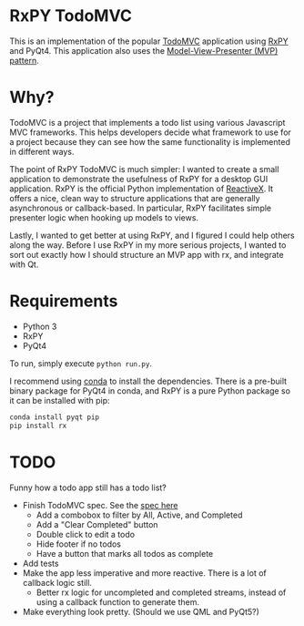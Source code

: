 # RxPY TodoMVC

This is an implementation of the popular [TodoMVC](http://todomvc.com/)
application using [RxPY](https://github.com/ReactiveX/RxPY) and PyQt4. This
application also uses the
[Model-View-Presenter (MVP) pattern](http://en.wikipedia.org/wiki/Model%E2%80%93view%E2%80%93presenter).


# Why?

TodoMVC is a project that implements a todo list using various Javascript MVC
frameworks. This helps developers decide what framework to use for a project
because they can see how the same functionality is implemented in different
ways.

The point of RxPY TodoMVC is much simpler: I wanted to create a small
application to demonstrate the usefulness of RxPY for a desktop GUI
application. RxPY is the official Python implementation of
[ReactiveX](http://reactivex.io/). It offers a nice, clean way to structure
applications that are generally asynchronous or callback-based. In particular,
RxPY facilitates simple presenter logic when hooking up models to views.

Lastly, I wanted to get better at using RxPY, and I figured I could help others
along the way. Before I use RxPY in my more serious projects, I wanted to sort
out exactly how I should structure an MVP app with rx, and integrate with Qt.


# Requirements

* Python 3
* RxPY
* PyQt4

To run, simply execute `python run.py`.

I recommend using [conda](http://conda.pydata.org/docs/) to install the
dependencies. There is a pre-built binary package for PyQt4 in conda, and RxPY
is a pure Python package so it can be installed with pip:

```sh
conda install pyqt pip
pip install rx
```

# TODO

Funny how a todo app still has a todo list?

- Finish TodoMVC spec. See the
  [spec here](https://github.com/tastejs/todomvc/blob/master/app-spec.md)
  - Add a combobox to filter by All, Active, and Completed
  - Add a "Clear Completed" button
  - Double click to edit a todo
  - Hide footer if no todos
  - Have a button that marks all todos as complete
- Add tests
- Make the app less imperative and more reactive. There is a lot of callback
  logic still.
  - Better rx logic for uncompleted and completed streams, instead of using a
    callback function to generate them.
- Make everything look pretty. (Should we use QML and PyQt5?)

